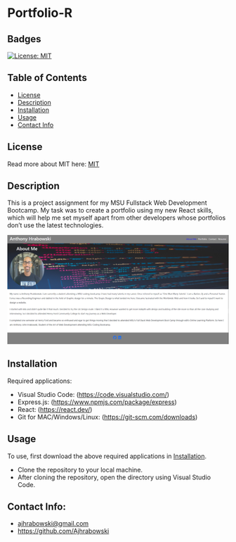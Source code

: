 # Portfolio-R

## Badges

[![License: MIT](https://img.shields.io/badge/License-MIT-yellow.svg)](https://opensource.org/licenses/MIT)

## Table of Contents

- [License](#license)
- [Description](#description)
- [Installation](#installation)
- [Usage](#usage)
- [Contact Info](#contact-info)

## License

Read more about MIT here:
[MIT](https://opensource.org/licenses/MIT)

## Description

This is a project assignment for my MSU Fullstack Web Development Bootcamp. My task was to create a portfolio using my new React skills, which will help me set myself apart from other developers whose portfolios don’t use the latest technologies.

![Alt text](public/Portfolio-Screenshot.png)

## Installation

Required applications:
- Visual Studio Code: (https://code.visualstudio.com/)
- Express.js: (https://www.npmjs.com/package/express)
- React: (https://react.dev/)
- Git for MAC/Windows/Linux: (https://git-scm.com/downloads)

## Usage

To use, first download the above required applications in [Installation](#installation).

- Clone the repository to your local machine.
- After cloning the repository, open the directory using Visual Studio Code. 


## Contact Info: 

* ajhrabowski@gmail.com
* https://github.com/Ajhrabowski